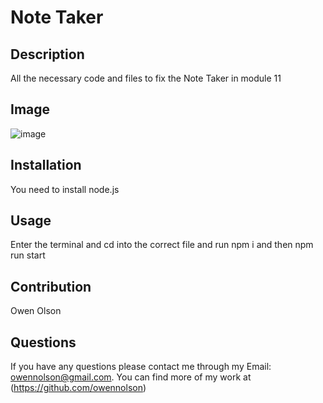 # Note Taker

  ## Description
  All the necessary code and files to fix the Note Taker in module 11

  ## Image 
  ![image](/assignments/Note_Taker/images/Screenshot%202023-03-28%20225651.png)

  ## Installation
  You need to install node.js

  ## Usage
  Enter the terminal and cd into the correct file and run npm i and then npm run start

  ## Contribution
  Owen Olson

  ## Questions
  If you have any questions please contact me through my Email: owennolson@gmail.com. You can find more of my work at (https://github.com/owennolson)
